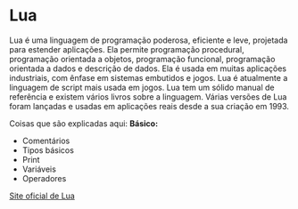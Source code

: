 # Lua

Lua é uma linguagem de programação poderosa, eficiente e leve, projetada para estender aplicações. Ela permite programação procedural, programação orientada a objetos, programação funcional, programação orientada a dados e descrição de dados.
Ela é usada em muitas aplicações industriais, com ênfase em sistemas embutidos e jogos. Lua é atualmente a linguagem de script mais usada em jogos. Lua tem um sólido manual de referência e existem vários livros sobre a linguagem. Várias versões de Lua foram lançadas e usadas em aplicações reais desde a sua criação em 1993.

Coisas que são explicadas aqui:
**Básico:**
* Comentários
* Tipos básicos
* Print
* Variáveis
* Operadores

[Site oficial de Lua](https://www.lua.org/)
